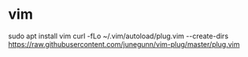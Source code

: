 # vim
sudo apt install vim
curl -fLo ~/.vim/autoload/plug.vim --create-dirs \
    https://raw.githubusercontent.com/junegunn/vim-plug/master/plug.vim
